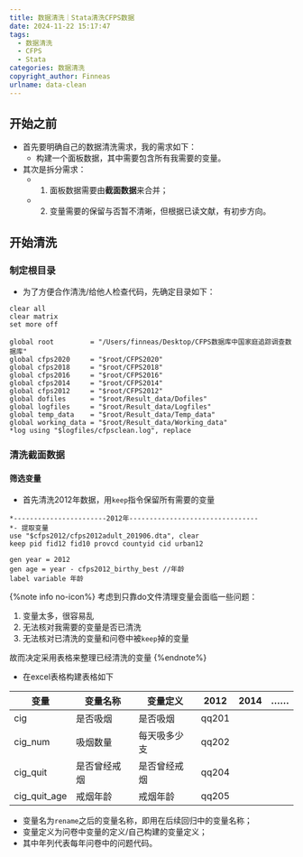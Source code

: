 ```yaml
---
title: 数据清洗｜Stata清洗CFPS数据
date: 2024-11-22 15:17:47
tags:
  - 数据清洗
  - CFPS
  - Stata
categories: 数据清洗
copyright_author: Finneas
urlname: data-clean
---
```

## 开始之前
- 首先要明确自己的数据清洗需求，我的需求如下：
	- 构建一个面板数据，其中需要包含所有我需要的变量。
- 其次是拆分需求：
	- 1. 面板数据需要由**截面数据**来合并；
	- 2. 变量需要的保留与否暂不清晰，但根据已读文献，有初步方向。
	
## 开始清洗
### 制定根目录
- 为了方便合作清洗/给他人检查代码，先确定目录如下：

```
clear all
clear matrix
set more off

global root         = "/Users/finneas/Desktop/CFPS数据库中国家庭追踪调查数据库"
global cfps2020     = "$root/CFPS2020"
global cfps2018     = "$root/CFPS2018"
global cfps2016     = "$root/CFPS2016"
global cfps2014     = "$root/CFPS2014"
global cfps2012     = "$root/CFPS2012"
global dofiles      = "$root/Result_data/Dofiles"
global logfiles     = "$root/Result_data/Logfiles"
global temp_data    = "$root/Result_data/Temp_data"
global working_data = "$root/Result_data/Working_data"
*log using "$logfiles/cfpsclean.log", replace

```

### 清洗截面数据
#### 筛选变量
- 首先清洗2012年数据，用`keep`指令保留所有需要的变量

```
*-----------------------2012年--------------------------------
*- 提取变量
use "$cfps2012/cfps2012adult_201906.dta", clear
keep pid fid12 fid10 provcd countyid cid urban12

gen year = 2012
gen age = year - cfps2012_birthy_best //年龄
label variable 年龄
```

{%note info no-icon%}
考虑到只靠do文件清理变量会面临一些问题：
1. 变量太多，很容易乱
2. 无法核对我需要的变量是否已清洗
3. 无法核对已清洗的变量和问卷中被`keep`掉的变量

故而决定采用表格来整理已经清洗的变量
{%endnote%}

- 在excel表格构建表格如下

| 变量           | 变量名称   | 变量定义   | 2012  | 2014 | …… |
|--------------|--------|--------|-------|------|----|
| cig          | 是否吸烟   | 是否吸烟   | qq201 |      |    |
| cig_num      | 吸烟数量   | 每天吸多少支 | qq202 |      |    |
| cig_quit     | 是否曾经戒烟 | 是否曾经戒烟 | qq204 |      |    |
| cig_quit_age | 戒烟年龄   | 戒烟年龄   | qq205 |

- 变量名为`rename`之后的变量名称，即用在后续回归中的变量名称；
- 变量定义为问卷中变量的定义/自己构建的变量定义；
- 其中年列代表每年问卷中的问题代码。



